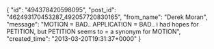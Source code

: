  {
   "id": "494378420598095",
   "post_id": "462493170453287_492057720830165",
   "from_name": "Derek Moran",
   "message": "MOTION = BAD.. APPLICATION = BAD.. i had hopes for PETITION, but PETITION seems to = a synonym for MOTION",
   "created_time": "2013-03-20T19:31:37+0000"
 }
